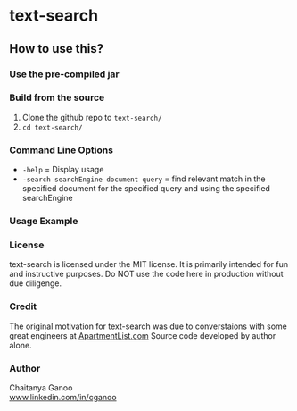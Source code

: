 # text-search

## How to use this?

### Use the pre-compiled jar

### Build from the source

1. Clone the github repo to `text-search/`
2. `cd text-search/`


### Command Line Options

* `-help` = Display usage
* `-search searchEngine document query` = find relevant match in the specified document for the specified query and using the specified searchEngine

### Usage Example

### License

text-search is licensed under the MIT license. It is primarily intended for fun and instructive purposes.
Do NOT use the code here in production without due diligenge.

### Credit

The original motivation for text-search was due to converstaions with some great engineers at [ApartmentList.com](https://www.apartmentlist.com)
Source code developed by author alone.

### Author

Chaitanya Ganoo  
www.linkedin.com/in/cganoo
